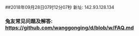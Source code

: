 ##2018年09月28日07时12分07秒 新址: 142.93.128.134
### 兔友常见问题及解答: https://github.com/wanggonging/d/blob/w/FAQ.md
